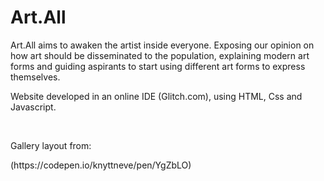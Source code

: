 <h1>Art.All</h1>

<p>Art.All aims to awaken the artist inside everyone. Exposing our opinion on how art should be disseminated to the population, explaining modern art forms and guiding aspirants to start using different art forms to express themselves.</p>
<p>Website developed in an online IDE (Glitch.com), using HTML, Css and Javascript.</p>

<br>
<p>Gallery layout from: </p> (https://codepen.io/knyttneve/pen/YgZbLO)
